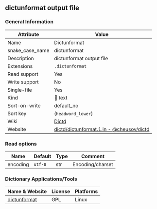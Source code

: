 ## dictunformat output file

### General Information

| Attribute       | Value                                                                                                      |
| --------------- | ---------------------------------------------------------------------------------------------------------- |
| Name            | Dictunformat                                                                                               |
| snake_case_name | dictunformat                                                                                               |
| Description     | dictunformat output file                                                                                   |
| Extensions      | `.dictunformat`                                                                                            |
| Read support    | Yes                                                                                                        |
| Write support   | No                                                                                                         |
| Single-file     | Yes                                                                                                        |
| Kind            | 📝 text                                                                                                     |
| Sort-on-write   | default_no                                                                                                 |
| Sort key        | (`headword_lower`)                                                                                         |
| Wiki            | [Dictd](https://directory.fsf.org/wiki/Dictd)                                                              |
| Website         | [dictd/dictunformat.1.in - @cheusov/dictd](https://github.com/cheusov/dictd/blob/master/dictunformat.1.in) |

### Read options

| Name     | Default | Type | Comment          |
| -------- | ------- | ---- | ---------------- |
| encoding | `utf-8` | str  | Encoding/charset |



### Dictionary Applications/Tools

| Name & Website                                           | License | Platforms |
| -------------------------------------------------------- | ------- | --------- |
| [dictunformat](https://linux.die.net/man/1/dictunformat) | GPL     | Linux     |
